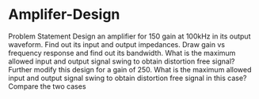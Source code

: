 # Amplifer-Design
Problem Statement
Design an amplifier for 150 gain at 100kHz in its output waveform. Find out its input and output impedances. Draw gain vs frequency response and find out its bandwidth. What is the maximum allowed input and output signal swing to obtain distortion free signal? Further modify this design for a gain of 250. What is the maximum allowed input and output signal swing to obtain distortion free signal in this case? Compare the two cases 

